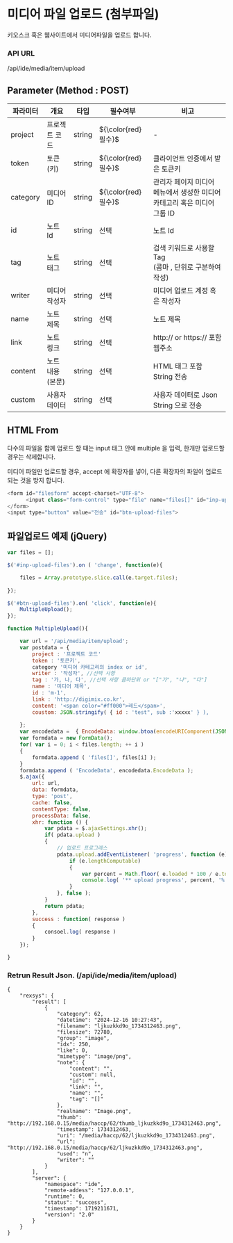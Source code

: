 미디어 파일 업로드 (첨부파일)
==========================

키오스크 혹은 웹사이트에서 미디어파일을 업로드 합니다.

### API URL

/api/ide/media/item/upload

## Parameter (Method : POST)

|파라미터|개요|타입|필수여부|비고|
|------|---|---|---|---|
|project|프로젝트 코드|string|${\color{red}필수}$|-|
|token|토큰(키)|string|${\color{red}필수}$|클라이언트 인증에서 받은 토큰키|
|category|미디어ID|string|${\color{red}필수}$|관리자 페이지 미디어 메뉴에서 생성한 미디어 카테고리 혹은 미디어 그룹 ID|
|id|노트 Id|string|선택|노트 Id|
|tag|노트 태그|string|선택|검색 키워드로 사용할 Tag<br>(콤마 , 단위로 구분하여 작성)|
|writer|미디어 작성자|string|선택|미디어 업로드 계정 혹은 작성자|
|name|노트 제목|string|선택|노트 제목|
|link|노트 링크|string|선택|http:// or https:// 포함 웹주소|
|content|노트 내용(본문)|string|선택|HTML 태그 포함 String 전송|
|custom|사용자데이터|string|선택|사용자 데이터로 Json String 으로 전송|






## HTML From 

다수의 파일을 함께 업로드 할 때는 input 태그 안에 multiple 을 입력, 한개만 업로드할 경우는 삭제합니다.

미디어 파일만 업로드할 경우, accept 에 확장자를 넣어, 다른 확장자의 파일이 업로드되는 것을 방지 합니다.

```javascript
<form id="filesform" accept-charset="UTF-8">
      <input class="form-control" type="file" name="files[]" id="inp-upload-files" accept=".jpg, .png, .gif, .mp3, .mp4, .webm" multiple>
</form>
<input type="button" value="전송" id="btn-upload-files">
```
## 파일업로드 예제 (jQuery)

```javascript
var files = [];

$('#inp-upload-files').on ( 'change', function(e){

	files = Array.prototype.slice.call(e.target.files);
	
});

$('#btn-upload-files').on( 'click', function(e){
	MultipleUpload();
});

function MultipleUpload(){

	var url = '/api/media/item/upload';
	var postdata = {
		project : '프로젝트 코드'
		token : '토큰키',
		category '미디어 카테고리의 index or id',
		writer : '작성자', //선택 사항
		tag : '가, 나, 다', //선택 사항 콤마단위 or "["가", "나", "다"]
		name : '미디어 제목',
		id : 'm-1',
		link : 'http://digimix.co.kr',
		content: '<span color="#ff000">레드</span>',
		coustom: JSON.stringify( { id : 'test", sub :'xxxxx' } ),
		
	};
	var encodedata =  { EncodeData: window.btoa(encodeURIComponent(JSON.stringify( postdata ))) };
	var formdata = new FormData();
	for( var i = 0; i < files.length; ++ i )
	{
		formdata.append ( 'files[]', files[i] );
	}
	formdata.append ( 'EncodeData', encodedata.EncodeData );
	$.ajax({
		url: url,
		data: formdata,
		type: 'post',
		cache: false,
		contentType: false,
		processData: false,  
		xhr: function () {
			var pdata = $.ajaxSettings.xhr();
			if( pdata.upload )
			{
				// 업로드 프로그레스
				pdata.upload.addEventListener( 'progress', function (e) {
					if (e.lengthComputable) 
					{
						var percent = Math.floor( e.loaded * 100 / e.total );
						console.log( '** upload progress', percent, '%' );
					}
				}, false );
			}
			return pdata;
		},
		success : function( response ) 
		{
			consoel.log( response )
		}
	});

}


```

### Retrun Result Json. (/api/ide/media/item/upload)

```
{
    "rexsys": {
        "result": [
            {
                "category": 62,
                "datetime": "2024-12-16 10:27:43",
                "filename": "ljkuzkkd9o_1734312463.png",
                "filesize": 72780,
                "group": "image",
                "idx": 250,
                "like": 0,
                "mimetype": "image/png",
                "note": {
                    "content": "",
                    "custom": null,
                    "id": "",
                    "link": "",
                    "name": "",
                    "tag": "[]"
                },
                "realname": "Image.png",
                "thumb": "http://192.168.0.15/media/haccp/62/thumb_ljkuzkkd9o_1734312463.png",
                "timestamp": 1734312463,
                "uri": "/media/haccp/62/ljkuzkkd9o_1734312463.png",
                "url": "http://192.168.0.15/media/haccp/62/ljkuzkkd9o_1734312463.png",
                "used": "n",
                "writer": ""
            }
        ],
        "server": {
            "namespace": "ide",
            "remote-addess": "127.0.0.1",
            "runtime": 0,
            "status": "success",
            "timestamp": 1719211671,
            "version": "2.0"
        }
    }
}
```
